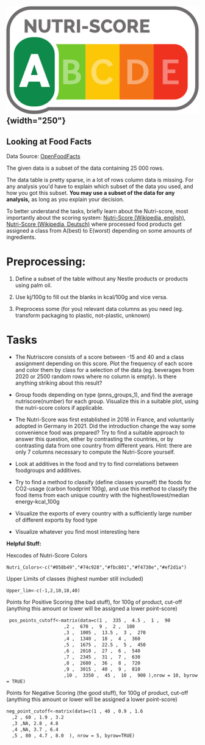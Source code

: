## ![Nutri-Score Picture](1920px-Nutri-score-A_light_background_logo.svg.png){width="250"}

## Looking at Food Facts

Data Source: [OpenFoodFacts](https://app.gigasheet.com/spreadsheet/OpenFoodFacts-org-Products-Database/9a056567_9b41_4dda_a673_37fe1d3526b5)

The given data is a subset of the data containing 25 000 rows.

The data table is pretty sparse, in a lot of rows column data is missing. For any analysis you'd have to explain which subset of the data you used, and how you got this subset. **You may use a subset of the data for any analysis,** as long as you explain your decision.

To better understand the tasks, briefly learn about the Nutri-score, most importantly about the scoring system: [Nutri-Score (Wikipedia, english)](https://en.wikipedia.org/wiki/Nutri-Score), [Nutri-Score (Wikipedia, Deutsch)](https://de.wikipedia.org/wiki/Nutri-Score) where processed food products get assigned a class from A(best) to E(worst) depending on some amounts of ingredients.

# Preprocessing:

1.  Define a subset of the table without any Nestle products or products using palm oil.

2.  Use kj/100g to fill out the blanks in kcal/100g and vice versa.

3.  Preprocess some (for you) relevant data columns as you need (eg. transform packaging to plastic, not-plastic, unknown)

# Tasks

-   The Nutriscore consists of a score between -15 and 40 and a class assignment depending on this score. Plot the frequency of each score and color them by class for a selection of the data (eg. beverages from 2020 or 2500 random rows where no column is empty). Is there anything striking about this result?

-   Group foods depending on type (pnns_groups_1), and find the average nutriscore(number) for each group. Visualize this in a suitable plot, using the nutri-score colors if applicable.

-   The Nutri-Score was first established in 2016 in France, and voluntarily adopted in Germany in 2021. Did the introduction change the way some convenience food was prepared? Try to find a suitable approach to answer this question, either by contrasting the countries, or by contrasting data from one country from different years. Hint: there are only 7 columns necessary to compute the Nutri-Score yourself.

-   Look at additives in the food and try to find correlations between foodgroups and additives.

-   Try to find a method to classify (define classes yourself) the foods for CO2-usage (carbon foodprint 100g), and use this method to classify the food items from each unique country with the highest/lowest/median energy-kcal_100g

-   Visualize the exports of every country with a sufficiently large number of different exports by food type

-   Visualize whatever you find most interesting here

**Helpful Stuff:**

Hexcodes of Nutri-Score Colors

```{r}
Nutri_Colors<-c("#058b49","#74c928","#fbc801","#f4730e","#ef2d1a")
```

Upper Limits of classes (highest number still included)

```{r}
Upper_lim<-c(-1,2,10,18,40)
```

Points for Positive Scoring (the bad stuff), for 100g of product, cut-off (anything this amount or lower will be assigned a lower point-score)

```{r}
 pos_points_cutoff<-matrix(data=c(1 ,  335 ,  4.5 ,  1 ,  90
                     ,2 ,  670 ,  9 ,  2 ,  180
                     ,3 ,  1005 ,  13.5 ,  3 ,  270
                     ,4 ,  1340 ,  18 ,  4 ,  360
                     ,5 ,  1675 ,  22.5 ,  5 ,  450
                     ,6 ,  2010 ,  27 ,  6 ,  540
                     ,7 ,  2345 ,  31 ,  7 ,  630
                     ,8 ,  2680 ,  36 ,  8 ,  720
                     ,9 ,  3015 ,  40 ,  9 ,  810
                     ,10 ,  3350 ,  45 ,  10 ,  900 ),nrow = 10, byrow = TRUE)
```

Points for Negative Scoring (the good stuff), for 100g of product, cut-off (anything this amount or lower will be assigned a lower point-score)

```{r}
neg_point_cutoff<-matrix(data=c(1 , 40 , 0.9 , 1.6
  ,2 , 60 , 1.9 , 3.2
  ,3 ,NA, 2.8 , 4.8
  ,4 ,NA, 3.7 , 6.4
  ,5 , 80 , 4.7 , 8.0  ), nrow = 5, byrow=TRUE)
```

